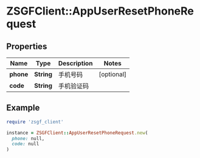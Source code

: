 # ZSGFClient::AppUserResetPhoneRequest

## Properties

| Name | Type | Description | Notes |
| ---- | ---- | ----------- | ----- |
| **phone** | **String** | 手机号码 | [optional] |
| **code** | **String** | 手机验证码 |  |

## Example

```ruby
require 'zsgf_client'

instance = ZSGFClient::AppUserResetPhoneRequest.new(
  phone: null,
  code: null
)
```

